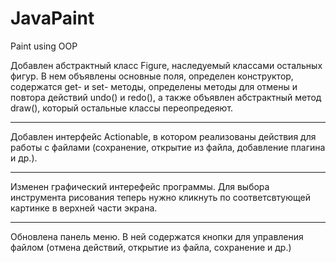 # JavaPaint
Paint using OOP

Добавлен абстрактный класс Figure, наследуемый классами остальных фигур. В нем объявлены основные поля, определен конструктор, содержатся get- и set- методы, определены методы для отмены и повтора действий undo() и redo(), а также объявлен абстрактный метод draw(), который остальные классы переопредеяют.
____
Добавлен интерфейс Actionable, в котором реализованы действия для работы с файлами (сохранение, открытие из файла, добавление плагина и др.).
____
Изменен графический интерефейс программы. Для выбора инструмента рисования теперь нужно кликнуть по соответсвтующей картинке в верхней части экрана.
____
Обновлена панель меню. В ней содержатся кнопки для управления файлом (отмена действий, открытие из файла, сохранение и др.)
